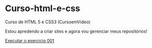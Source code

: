 # Curso-html-e-css
 Curso de HTML 5 e CSS3 (CursoemVideo)

 Estou apredendo a criar sites e agora vou gerenciar meus repositórios!

<a href="https://gustavo-tchavo.github.io/Curso-html-e-css/exercicios/ex001/index.html"> Executar o exercicio 001</a>